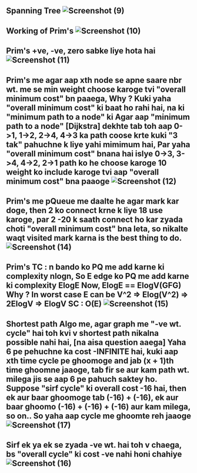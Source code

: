 Spanning Tree
![Screenshot (9)](https://user-images.githubusercontent.com/53194167/163670227-3261d74a-e79b-4cf5-a2d1-f244726660f5.png)
--------------------------------------------------------------------------------------------------------------------------------------------------------------------

Working of Prim's
![Screenshot (10)](https://user-images.githubusercontent.com/53194167/163670228-212594a5-7673-4f1a-957f-58c345cf9df5.png)
--------------------------------------------------------------------------------------------------------------------------------------------------------------------

Prim's +ve, -ve, zero sabke liye hota hai
![Screenshot (11)](https://user-images.githubusercontent.com/53194167/163670229-613c5072-64e9-42fb-be28-8c342fe2c0b4.png)
--------------------------------------------------------------------------------------------------------------------------------------------------------------------

Prim's me agar aap xth node se apne saare nbr wt. me se min weight choose karoge tvi "overall minimum cost" bn paaega, Why ?
Kuki yaha "overall minimum cost" ki baat ho rahi hai, na ki "minimum path to a node" ki
Agar aap "minimum path to a node" [Dijkstra] dekhte tab toh aap 0->1,  1->2, 2->4, 4->3 ka path coose krte kuki "3 tak" pahuchne k liye yahi mimimum hai,
Par yaha "overall minimum cost" bnana hai islye 0->3, 3->4, 4->2, 2->1 path ko he choose karoge
10 weight ko include karoge tvi aap "overall minimum cost" bna paaoge
![Screenshot (12)](https://user-images.githubusercontent.com/53194167/163670230-18885c2f-4239-42a5-b07c-95ba68521ba2.png)
--------------------------------------------------------------------------------------------------------------------------------------------------------------------

Prim's me pQueue me daalte he agar mark kar doge, then 2 ko connect krne k liye 18 use karoge, par 2 -20 k saath connect ho kar zyada choti "overall minimum cost"
bna leta, so nikalte waqt visited mark karna is the best thing to do.
![Screenshot (14)](https://user-images.githubusercontent.com/53194167/163671436-7792cc9a-78e6-47c0-83c1-c208cc0d94f2.png)
---------------------------------------------------------------------------------------------------------------------------------------------------------------------

Prim's TC : n bando ko PQ me add karne ki complexity nlogn, So E edge ko PQ me add karne ki complexity ElogE 
Now, ElogE == ElogV(GFG) Why ?
In worst case E can be V^2 => Elog(V^2) => 2ElogV => ElogV
SC : O(E)
![Screenshot (15)](https://user-images.githubusercontent.com/53194167/163671632-4e8f239b-9874-4da9-9453-3cbcd47f98e8.png)
---------------------------------------------------------------------------------------------------------------------------------------------------------------------
Shortest path Algo me, agar graph me "-ve wt. cycle" hai toh kvi v shortest path nikalna possible nahi hai, [na aisa question aaega]
Yaha 6 pe pehuchne ka cost -INFINITE hai, kuki aap xth time cycle pe ghoomoge and jab (x + 1)th time ghoomne jaaoge,
tab fir se aur kam path wt. milega jis se aap 6 pe pahuch saktey ho.
Suppose "sirf cycle" ki overall cost -16 hai, then ek aur baar ghoomoge tab (-16) + (-16), ek aur baar ghoomo (-16) + (-16) + (-16) aur kam milega, so on.. 
So yaha aap cycle me ghoomte reh jaaoge
![Screenshot (17)](https://user-images.githubusercontent.com/53194167/163672486-1520da97-531d-432e-b03e-34de68068241.png)
---------------------------------------------------------------------------------------------------------------------------------------------------------------------

Sirf ek ya ek se zyada -ve wt. hai toh v chaega, bs "overall cycle" ki cost -ve nahi honi chahiye
![Screenshot (16)](https://user-images.githubusercontent.com/53194167/163672484-9c0a540f-2730-4f85-9d77-f9e38242b368.png)
---------------------------------------------------------------------------------------------------------------------------------------------------------------------
